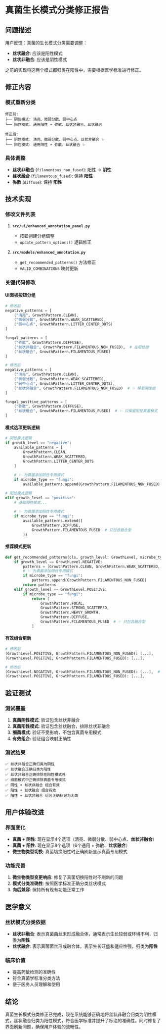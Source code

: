 # 真菌生长模式分类修正报告

## 问题描述
用户反馈：真菌的生长模式分类需要调整：
- **丝状融合**: 应该是阳性模式
- **丝状非融合**: 应该是阴性模式

之前的实现将这两个模式都归类在阳性中，需要根据医学标准进行修正。

## 修正内容

### 模式重新分类
```
修正前:
├── 阴性模式: 清亮、微弱分散、弱中心点
└── 阳性模式: 通用阳性 + 弥散、丝状非融合、丝状融合

修正后:
├── 阴性模式: 清亮、微弱分散、弱中心点、丝状非融合 ✨
└── 阳性模式: 通用阳性 + 弥散、丝状融合 ✨
```

### 具体调整
- **丝状非融合** (`filamentous_non_fused`): 阳性 → **阴性**
- **丝状融合** (`filamentous_fused`): 保持 **阳性**
- **弥散** (`diffuse`): 保持 **阳性**

## 技术实现

### 修改文件列表
1. **`src/ui/enhanced_annotation_panel.py`**
   - 按钮创建分组调整
   - `update_pattern_options()` 逻辑修正

2. **`src/models/enhanced_annotation.py`**
   - `get_recommended_patterns()` 方法修正
   - `VALID_COMBINATIONS` 映射更新

### 关键代码修改

#### UI面板按钮分组
```python
# 修改前
negative_patterns = [
    ("清亮", GrowthPattern.CLEAN),
    ("微弱分散", GrowthPattern.WEAK_SCATTERED),
    ("弱中心点", GrowthPattern.LITTER_CENTER_DOTS)
]

fungal_patterns = [
    ("弥散", GrowthPattern.DIFFUSE),
    ("丝状非融合", GrowthPattern.FILAMENTOUS_NON_FUSED),  # 在阳性组
    ("丝状融合", GrowthPattern.FILAMENTOUS_FUSED)
]

# 修改后
negative_patterns = [
    ("清亮", GrowthPattern.CLEAN),
    ("微弱分散", GrowthPattern.WEAK_SCATTERED),
    ("弱中心点", GrowthPattern.LITTER_CENTER_DOTS),
    ("丝状非融合", GrowthPattern.FILAMENTOUS_NON_FUSED)  # ✨ 移至阴性组
]

fungal_positive_patterns = [
    ("弥散", GrowthPattern.DIFFUSE),
    ("丝状融合", GrowthPattern.FILAMENTOUS_FUSED)  # ✨ 只保留阳性真菌模式
]
```

#### 模式选项更新逻辑
```python
# 阴性模式逻辑
if growth_level == "negative":
    available_patterns = [
        GrowthPattern.CLEAN,
        GrowthPattern.WEAK_SCATTERED,
        GrowthPattern.LITTER_CENTER_DOTS
    ]
    
    # ✨ 为真菌添加阴性专用模式
    if microbe_type == "fungi":
        available_patterns.append(GrowthPattern.FILAMENTOUS_NON_FUSED)

# 阳性模式逻辑        
elif growth_level == "positive":
    # 基础阳性模式...
    
    # ✨ 为真菌添加阳性专用模式
    if microbe_type == "fungi":
        available_patterns.extend([
            GrowthPattern.DIFFUSE,
            GrowthPattern.FILAMENTOUS_FUSED  # 只包含融合型
        ])
```

#### 推荐模式更新
```python
def get_recommended_patterns(cls, growth_level: GrowthLevel, microbe_type: str):
    if growth_level == GrowthLevel.NEGATIVE:
        patterns = [GrowthPattern.CLEAN, GrowthPattern.WEAK_SCATTERED, GrowthPattern.LITTER_CENTER_DOTS]
        # ✨ 为真菌添加阴性专用模式
        if microbe_type == "fungi":
            patterns.append(GrowthPattern.FILAMENTOUS_NON_FUSED)
        return patterns
    elif growth_level == GrowthLevel.POSITIVE:
        if microbe_type == "fungi":
            return [
                GrowthPattern.FOCAL,
                GrowthPattern.STRONG_SCATTERED, 
                GrowthPattern.HEAVY_GROWTH,
                GrowthPattern.DIFFUSE,
                GrowthPattern.FILAMENTOUS_FUSED  # ✨ 只包含融合型
            ]
```

#### 有效组合更新
```python
# 修改前
(GrowthLevel.POSITIVE, GrowthPattern.FILAMENTOUS_NON_FUSED): [...],
(GrowthLevel.POSITIVE, GrowthPattern.FILAMENTOUS_FUSED): [...],

# 修改后
(GrowthLevel.NEGATIVE, GrowthPattern.FILAMENTOUS_NON_FUSED): [...],  # ✨ 改为阴性
(GrowthLevel.POSITIVE, GrowthPattern.FILAMENTOUS_FUSED): [...],
```

## 验证测试

### 测试覆盖
1. **真菌阴性模式**: 验证包含丝状非融合
2. **真菌阳性模式**: 验证包含丝状融合，排除丝状非融合
3. **细菌模式**: 验证不受影响，不包含真菌专用模式
4. **有效组合**: 验证组合映射正确性

### 测试结果
```
✅ 丝状非融合正确归类为阴性
✅ 丝状融合正确归类为阳性
✅ 丝状非融合正确排除在阳性模式外
✅ 细菌模式中正确排除真菌专用模式
✅ 阴性 + 丝状非融合 组合有效
✅ 阳性 + 丝状融合 组合有效
✅ 阳性 + 丝状非融合 组合正确标记为无效
```

## 用户体验改进

### 界面变化
- **真菌 + 阴性**: 现在显示4个选项（清亮、微弱分散、弱中心点、**丝状非融合**）
- **真菌 + 阳性**: 现在显示8个选项（6个通用 + 弥散、**丝状融合**）
- **微生物类型切换**: 真菌切换阳性时正确刷新显示真菌专用模式

### 功能完善
1. **微生物类型变更响应**: 修复了真菌切换阳性时不刷新的问题
2. **模式分类准确性**: 按照医学标准正确分类丝状模式
3. **向后兼容**: 保持所有现有功能正常工作

## 医学意义

### 丝状模式分类依据
- **丝状非融合**: 表示真菌菌丝未形成融合体，通常表示生长较弱或环境不利，归类为**阴性**
- **丝状融合**: 表示真菌菌丝形成融合体，表示生长旺盛和适应性强，归类为**阳性**

### 临床价值
- 提高药敏检测的准确性
- 符合真菌学标准分类方法
- 便于医务人员理解和使用

## 结论
真菌生长模式分类修正已完成，现在系统能够正确地将丝状非融合归类为阴性模式，丝状融合归类为阳性模式，符合医学标准并提升了标注的准确性。同时修复了界面刷新问题，确保用户体验的流畅性。
